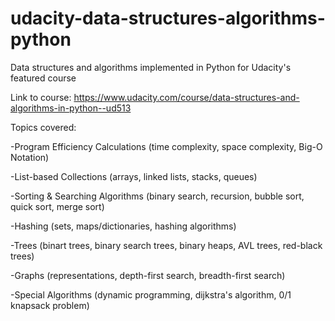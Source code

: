 # udacity-data-structures-algorithms-python
Data structures and algorithms implemented in Python for Udacity's featured course

Link to course: https://www.udacity.com/course/data-structures-and-algorithms-in-python--ud513

Topics covered:

-Program Efficiency Calculations (time complexity, space complexity, Big-O Notation)

-List-based Collections (arrays, linked lists, stacks, queues)

-Sorting & Searching Algorithms (binary search, recursion, bubble sort, quick sort, merge sort)

-Hashing (sets, maps/dictionaries, hashing algorithms)

-Trees (binart trees, binary search trees, binary heaps, AVL trees, red-black trees)

-Graphs (representations, depth-first search, breadth-first search)

-Special Algorithms (dynamic programming, dijkstra's algorithm, 0/1 knapsack problem)
